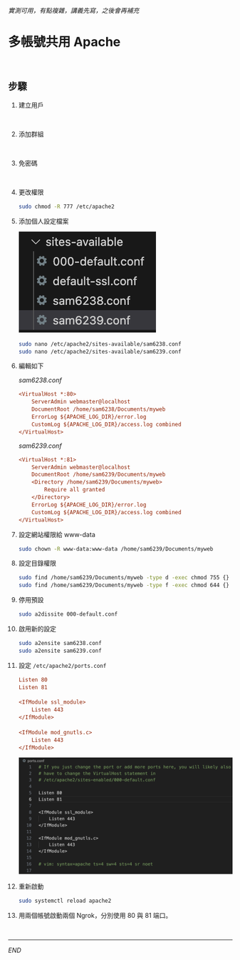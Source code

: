 _實測可用，有點複雜，講義先寫，之後會再補充_

# 多帳號共用 Apache


<br>

## 步驟

1. 建立用戶
   
<br>


2. 添加群組

<br>

3. 免密碼

<br>

4. 更改權限

    ```bash
    sudo chmod -R 777 /etc/apache2 
    ```

5. 添加個人設定檔案

    ![](images/img_106.png)

    ```bash
    sudo nano /etc/apache2/sites-available/sam6238.conf
    sudo nano /etc/apache2/sites-available/sam6239.conf
    ```

6. 編輯如下

    _sam6238.conf_

    ```ini
    <VirtualHost *:80>
        ServerAdmin webmaster@localhost
        DocumentRoot /home/sam6238/Documents/myweb
        ErrorLog ${APACHE_LOG_DIR}/error.log
        CustomLog ${APACHE_LOG_DIR}/access.log combined
    </VirtualHost>
    ```

    _sam6239.conf_
    ```ini
    <VirtualHost *:81>
        ServerAdmin webmaster@localhost
        DocumentRoot /home/sam6239/Documents/myweb
        <Directory /home/sam6239/Documents/myweb>
            Require all granted
        </Directory>
        ErrorLog ${APACHE_LOG_DIR}/error.log
        CustomLog ${APACHE_LOG_DIR}/access.log combined
    </VirtualHost>
    ```

7. 設定網站權限給 www-data

    ```bash
    sudo chown -R www-data:www-data /home/sam6239/Documents/myweb
    ```


8. 設定目錄權限

    ```bash
    sudo find /home/sam6239/Documents/myweb -type d -exec chmod 755 {} \;
    sudo find /home/sam6239/Documents/myweb -type f -exec chmod 644 {} \;
    ```



9. 停用預設

    ```bash
    sudo a2dissite 000-default.conf
    ```


10. 啟用新的設定

    ```bash
    sudo a2ensite sam6238.conf
    sudo a2ensite sam6239.conf
    ```


11. 設定 `/etc/apache2/ports.conf`

    ```ini
    Listen 80
    Listen 81

    <IfModule ssl_module>
        Listen 443
    </IfModule>

    <IfModule mod_gnutls.c>
        Listen 443
    </IfModule>
    ```

    ![](images/img_108.png)

12. 重新啟動

    ```bash
    sudo systemctl reload apache2
    ```

13. 用兩個帳號啟動兩個 Ngrok，分別使用 80 與 81 端口。

<br>

---

_END_